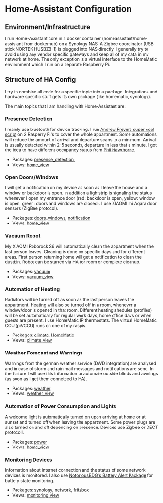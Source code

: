 # Home-Assistant Configuration
## Environment/Infrastructure
I run Home-Assistant core in a docker container (homeassistant/home-assistant from dockerhub) on a Synology NAS. 
A Zigbee coordinator (USB stick NORTEK HUSBZB-1) is plugged into NAS directly.
I generally try to avoid using any vendor specific gateways and keep all of my data in my network at home. The only exception is a virtual interface to the HomeMatic environment which I run on a separate Raspberry Pi.

## Structure of HA Config
I try to combine all code for a specific topic into a package. Integrations and hardware specific stuff gets its own package (like homematic, synology).

The main topics that I am handling with Home-Assistant are:
### Presence Detection
I mainly use bluetooth for device tracking. I run [Andrew Freyers super cool script](https://github.com/andrewjfreyer/monitor) on 2 Rasperry Pi's to cover the whole appartment. Some automations will reduce the amount of arrival and departure scans to a minimum. Arrival is usually detected within 2-5 seconds, departure in less that a minute. I got the idea to have different occupancy status from [Phil Hawthorne](https://philhawthorne.com/making-home-assistants-presence-detection-not-so-binary).
- Packages:   [presence_detection](packages/presence_detection.yaml), 
- Views: [home_view](lovelace/views/home_view.yaml)

### Open Doors/Windows
I will get a notification on my device as soon as I leave the house and a window or backdoor is open. In addition a lightstrip is signaling the status whenever I open my entrance door (red: backdoor is open, yellow: window is open, green: doors and windows are closed). I use XIAOMI mi Aqara door sensors (ZigBee protocol).
- Packages:   [doors_windows](packages/doors_windows.yaml), [notification](packages/notification.yaml)
- Views: [home_view](lovelace/views/home_view.yaml)

### Vacuum Robot
My XIAOMI Roborock S6 will automatically clean the appartment when the last person leaves. Cleaning is done on specific days and for different areas. First person returning home will get a notification to clean the dustbin. Robot can be started via HA for room or complete cleanup.
- Packages:   [vacuum](packages/vacuum.yaml)
- Views: [vacuum_view](lovelace/views/vacuum_view.yaml)

### Automation of Heating
Radiators will be turned off as soon as the last person leaves the appartment. Heating will also be turned off in a room, whenever a window/door is opened in that room. Different heating shedules (profiles) will be set automatically for regular work days, home office days or when guests are present. I use HomeMatic IP thermostats. The virtual HomeMatic CCU (piVCCU) runs on one of my raspis.
- Packages:   [climate](packages/climate.yaml), [HomeMatic](packages/homematic.yaml)
- Views: [climate_view](lovelace/views/climate_view.yaml)

### Weather Forecast and Warnings
Warnings from the german weather service (DWD integration) are analysed and in case of storm and rain mail messages and notifications are send. In the furture I will use this information to automate outside blinds and awnings (as soon as I get them connetced to HA).
- Packages:   [weather](packages/weather.yaml)
- Views: [weather_view](lovelace/views/weather_view.yaml)

### Automation of Power Consumption and Lights
A welcome light is automatically turned on upon arriving at home or at sunset and turned off when leaving the appartment. Some power plugs are also turned on and off depending on presence. Devices use Zigbee or DECT protocoll.
- Packages:   [power](packages/power.yaml)
- Views: [home_view](lovelace/views/home_view.yaml)

### Monitoring Devices
Information about internet connection and the status of some network devices is monitored. I also use [NotoriousBDG's Battery Alert Package](https://raw.githubusercontent.com/notoriousbdg/Home-AssistantConfig/master/packages/battery_alert.yaml) for battery state monitoring.
- Packages:   [synology](packages/synology.yaml), [network](packages/network.yaml), [fritzbox](packages/fritzbox.yaml)
- Views: [monitoring_view](lovelace/views/monitoring_view.yaml)

